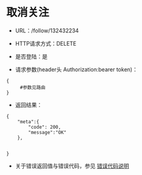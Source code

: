 # 取消关注

- URL：/follow/132432234

- HTTP请求方式：DELETE

- 是否登陆：是

- 请求参数(header头 Authorization:bearer token)：

```
{
     #参数见路由
}
```

- 返回结果：

```
{
    "meta":{
        "code": 200,   
        "message":"OK"
    },
    
    
}
```

- 关于错误返回值与错误代码，参见 [错误代码说明](../README.md)